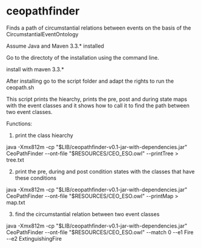 # ceopathfinder
Finds a path of circumstantial relations between events on the basis of the CircumstantialEventOntology

Assume Java and Maven 3.3.* installed

Go to the directoty of the installation using the command line.

install with maven 3.3.*

After installing go to the script folder and adapt the rights to run the ceopath.sh

This script prints the hiearchy, prints the pre, post and during state maps with the event classes and it shows how to call it to find the path between two event classes.

Functions:

1. print the class hiearchy

java -Xmx812m -cp "$LIB/ceopathfinder-v0.1-jar-with-dependencies.jar" CeoPathFinder --ont-file "$RESOURCES/CEO_ESO.owl" --printTree > tree.txt

2. print the pre, during and post condition states with the classes that have these conditions

java -Xmx812m -cp "$LIB/ceopathfinder-v0.1-jar-with-dependencies.jar" CeoPathFinder --ont-file "$RESOURCES/CEO_ESO.owl" --printMap > map.txt

3. find the circumstantial relation between two event classes

java -Xmx812m -cp "$LIB/ceopathfinder-v0.1-jar-with-dependencies.jar" CeoPathFinder --ont-file "$RESOURCES/CEO_ESO.owl" --match 0 --e1 Fire --e2 ExtinguishingFire
